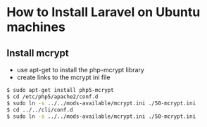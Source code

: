 # How to Install Laravel on Ubuntu machines

## Install mcrypt
- use apt-get to install the php-mcrypt library
- create links to the mcrypt ini file
```bash
$ sudo apt-get install php5-mcrypt
$ cd /etc/php5/apache2/conf.d
$ sudo ln -s ../../mods-available/mcrypt.ini ./50-mcrypt.ini
$ cd ../../cli/conf.d
$ sudo ln -s ../../mods-available/mcrypt.ini ./50-mcrypt.ini
```
